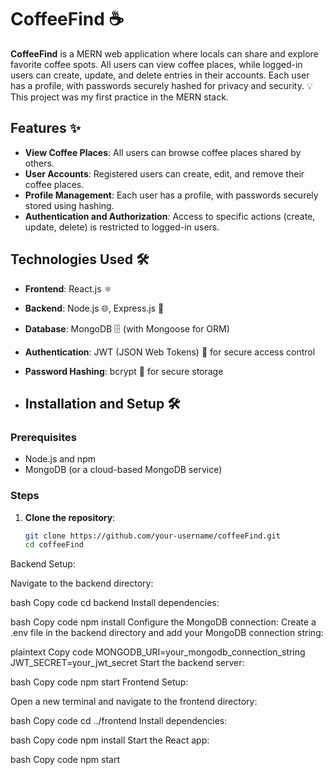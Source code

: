 # CoffeeFind ☕

**CoffeeFind** is a MERN web application where locals can share and explore favorite coffee spots. All users can view coffee places, while logged-in users can create, update, and delete entries in their accounts. Each user has a profile, with passwords securely hashed for privacy and security. 💡This project was my first practice in the MERN stack.

## Features ✨

- **View Coffee Places**: All users can browse coffee places shared by others.
- **User Accounts**: Registered users can create, edit, and remove their coffee places.
- **Profile Management**: Each user has a profile, with passwords securely stored using hashing.
- **Authentication and Authorization**: Access to specific actions (create, update, delete) is restricted to logged-in users.

## Technologies Used 🛠️

- **Frontend**: React.js ⚛️
- **Backend**: Node.js 🌐, Express.js 🚀
- **Database**: MongoDB 🗄️ (with Mongoose for ORM)
- **Authentication**: JWT (JSON Web Tokens) 🔐 for secure access control
- **Password Hashing**: bcrypt 🔑 for secure storage

- ## Installation and Setup 🛠️

### Prerequisites

- Node.js and npm
- MongoDB (or a cloud-based MongoDB service)

### Steps

1. **Clone the repository**:
   ```bash
   git clone https://github.com/your-username/coffeeFind.git
   cd coffeeFind

Backend Setup:

Navigate to the backend directory:

bash
Copy code
cd backend
Install dependencies:

bash
Copy code
npm install
Configure the MongoDB connection:
Create a .env file in the backend directory and add your MongoDB connection string:

plaintext
Copy code
MONGODB_URI=your_mongodb_connection_string
JWT_SECRET=your_jwt_secret
Start the backend server:

bash
Copy code
npm start
Frontend Setup:

Open a new terminal and navigate to the frontend directory:

bash
Copy code
cd ../frontend
Install dependencies:

bash
Copy code
npm install
Start the React app:

bash
Copy code
npm start


